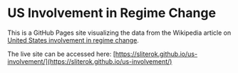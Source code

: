 # US Involvement in Regime Change

This is a GitHub Pages site visualizing the data from the Wikipedia article on [United States involvement in regime change](https://en.wikipedia.org/wiki/United_States_involvement_in_regime_change).

The live site can be accessed here: [https://sliterok.github.io/us-involvement/](https://sliterok.github.io/us-involvement/)
